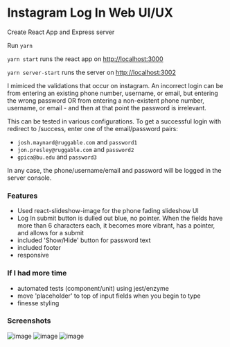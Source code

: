 # Instagram Log In Web UI/UX

Create React App and Express server

Run `yarn`

`yarn start` runs the react app on [http://localhost:3000](http://localhost:3000)

`yarn server-start` runs the server on [http://localhost:3002](http://localhost:3002)

I mimiced the validations that occur on instagram. An incorrect login can be from entering an existing phone number, username, or email, but entering the wrong password OR from entering a non-existent phone number, username, or email - and then at that point the password is irrelevant.

This can be tested in various configurations. To get a successful login with redirect to /success, enter one of the email/password pairs:
- `josh.maynard@ruggable.com` and `password1`
- `jon.presley@ruggable.com` and `password2`
- `gpica@bu.edu` and `password3`

In any case, the phone/username/email and password will be logged in the server console.

### Features
- Used react-slideshow-image for the phone fading slideshow UI
- Log In submit button is dulled out blue, no pointer. When the fields have more than 6 characters each, it becomes more vibrant, has a pointer, and allows for a submit
- included 'Show/Hide' button for password text
- included footer
- responsive


### If I had more time
- automated tests (component/unit) using jest/enzyme
- move 'placeholder' to top of input fields when you begin to type
- finesse styling

### Screenshots
![image](https://user-images.githubusercontent.com/40278754/153137997-ba11c37e-cb43-430b-8e75-5032177d851a.png)
![image](https://user-images.githubusercontent.com/40278754/153137676-97cd0591-1544-4be9-83f0-7b7165da570f.png)
![image](https://user-images.githubusercontent.com/40278754/153137768-4b1741af-6760-4d44-982c-6901c5d8f996.png)


